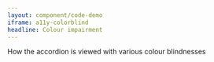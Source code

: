```yaml
---
layout: component/code-demo
iframe: a11y-colorblind
headline: Colour impairment
---
```



How the accordion is viewed with various colour blindnesses
